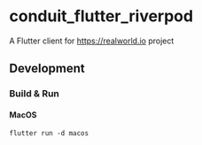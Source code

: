# conduit_flutter_riverpod

A Flutter client for https://realworld.io project 


## Development

### Build & Run

#### MacOS 

```shell
flutter run -d macos
```